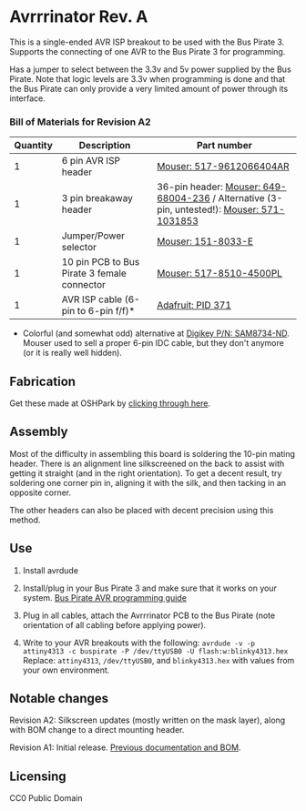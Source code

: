 # Avrrrinator Rev. A

This is a single-ended AVR ISP breakout to be used with the Bus Pirate 3. Supports
the connecting of one AVR to the Bus Pirate 3 for programming.

Has a jumper to select between the 3.3v and 5v power supplied by the Bus Pirate. Note that
logic levels are 3.3v when programming is done and that the Bus Pirate can only provide
a very limited amount of power through its interface.

### Bill of Materials for Revision A2
| Quantity | Description | Part number |
| -------- | ----------- | ------ |
| 1        | 6 pin AVR ISP header | [Mouser: 517-9612066404AR](http://www.mouser.com/Search/Refine.aspx?Keyword=517-9612066404AR) |
| 1        | 3 pin breakaway header | 36-pin header: [Mouser: 649-68004-236](http://www.mouser.com/Search/Refine.aspx?Keyword=649-68004-236) / Alternative (3-pin, untested!): [Mouser: 571-1031853](http://www.mouser.com/Search/Refine.aspx?Keyword=571-1031853) |
| 1        | Jumper/Power selector | [Mouser: 151-8033-E](http://www.mouser.com/Search/Refine.aspx?Keyword=151-8033-E)|
| 1 	   | 10 pin PCB to Bus Pirate 3 female connector | [Mouser: 517-8510-4500PL](http://www.mouser.com/Search/Refine.aspx?Keyword=517-8510-4500PL)
| 1 	   | AVR ISP cable (6-pin to 6-pin f/f)\* | [Adafruit: PID 371](http://www.adafruit.com/products/371)

* Colorful (and somewhat odd) alternative at [Digikey P/N: SAM8734-ND](http://www.digikey.com/product-detail/en/IDSD-03-D-06.00-T/SAM8734-ND/3476372). Mouser used to sell a proper 6-pin IDC cable, but they don't anymore (or it is really well hidden).

## Fabrication

Get these made at OSHPark by [clicking through here](https://oshpark.com/shared_projects/tvIUA78A).

## Assembly

Most of the difficulty in assembling this board is soldering the 10-pin mating header. There is an alignment line silkscreened on the back
to assist with getting it straight (and in the right orientation). To get a decent result, try soldering one corner pin in, aligning it with 
the silk, and then tacking in an opposite corner.
 
The other headers can also be placed with decent precision using this method.

## Use

1. Install avrdude

2. Install/plug in your Bus Pirate 3 and make sure that it works on your system. [Bus Pirate AVR programming guide](http://dangerousprototypes.com/docs/Bus_Pirate_AVR_Programming)

3. Plug in all cables, attach the Avrrrinator PCB to the Bus Pirate (note orientation of all cabling before applying power).

4. Write to your AVR breakouts with the following: `avrdude -v -p attiny4313 -c buspirate -P /dev/ttyUSB0 -U flash:w:blinky4313.hex`
Replace: `attiny4313`, `/dev/ttyUSB0`, and `blinky4313.hex` with values from your own environment. 

## Notable changes

Revision A2: Silkscreen updates (mostly written on the mask layer), along with BOM change to a direct mounting header.

Revision A1: Initial release. [Previous documentation and BOM](http://open.konspyre.org/blog/2013/01/23/the-avrrrinator-revision-a/).

## Licensing

CC0 Public Domain
